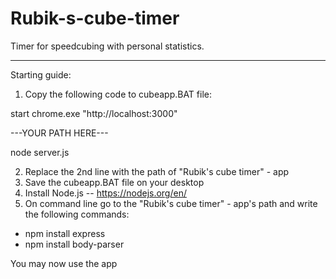 # Rubik-s-cube-timer
Timer for speedcubing with personal statistics.

-------------------------------------------------

Starting guide:

1. Copy the following code to cubeapp.BAT file:


start chrome.exe "http://localhost:3000"

---YOUR PATH HERE---

node server.js


2. Replace the 2nd line with the path of "Rubik's cube timer" - app
3. Save the cubeapp.BAT file on your desktop
4. Install Node.js -- https://nodejs.org/en/
5. On command line go to the "Rubik's cube timer" - app's path and write the following commands:
- npm install express
- npm install body-parser



You may now use the app
